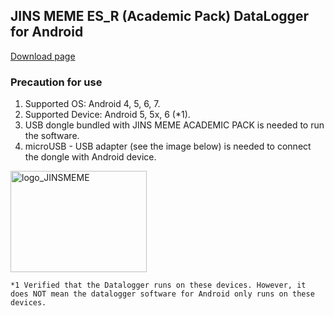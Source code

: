 ## JINS MEME ES_R (Academic Pack) DataLogger for Android
[Download page](https://github.com/jins-meme/ap-datalogger-for-android/releases)

### Precaution for use<br>
1. Supported OS: Android 4, 5, 6, 7.
2. Supported Device: Android 5, 5x, 6 (*1).
3. USB dongle bundled with JINS MEME ACADEMIC PACK is needed to run the software.
4. microUSB - USB adapter (see the image below) is needed to connect the dongle with Android device.

<img src="https://cloud.githubusercontent.com/assets/18042520/15853858/d3dbdc64-2ce1-11e6-8841-0c06a6790977.png" alt="logo_JINSMEME" width="218" height="162">

`*1 Verified that the Datalogger runs on these devices. However, it does NOT mean the datalogger software for Android only runs on these devices. `
